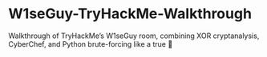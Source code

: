 # W1seGuy-TryHackMe-Walkthrough
Walkthrough of TryHackMe’s W1seGuy room, combining XOR cryptanalysis, CyberChef, and Python brute-forcing like a true 🗿
